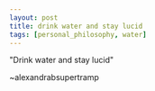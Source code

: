 ```yaml
---
layout: post
title: drink water and stay lucid
tags: [personal_philosophy, water]
---
```

"Drink water and stay lucid"

~alexandrabsupertramp

